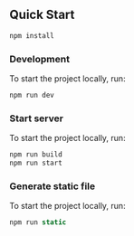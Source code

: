 ## Quick Start

```javascript
npm install
```

### Development

To start the project locally, run:

```javascript
npm run dev
```

### Start server

To start the project locally, run:

```javascript
npm run build
npm run start
```

### Generate static file

To start the project locally, run:

```javascript
npm run static
```
